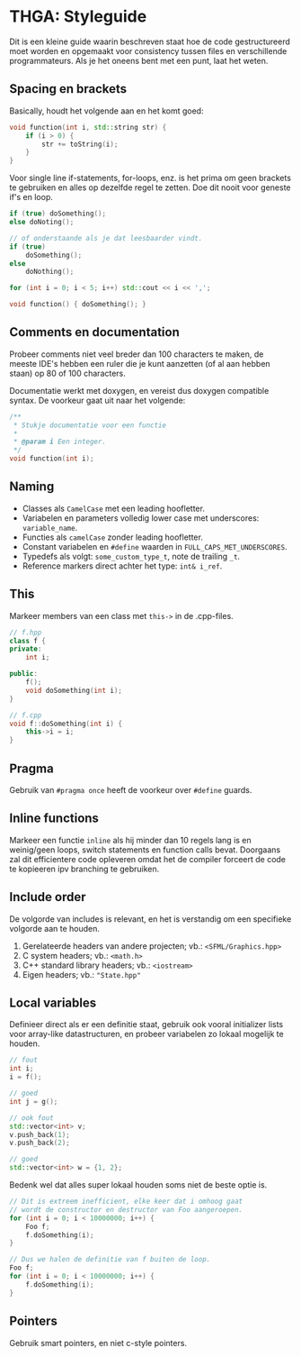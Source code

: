 # THGA: Styleguide
Dit is een kleine guide waarin beschreven staat hoe de code gestructureerd moet worden en opgemaakt voor consistency tussen files en verschillende programmateurs. Als je het oneens bent met een punt, laat het weten.

## Spacing en brackets
Basically, houdt het volgende aan en het komt goed:
```c++
void function(int i, std::string str) {
    if (i > 0) {
        str += toString(i);
    }
}
```

Voor single line if-statements, for-loops, enz. is het prima om geen brackets te gebruiken en alles op dezelfde regel te zetten. Doe dit nooit voor geneste if's en loop.
```c++
if (true) doSomething();
else doNoting();

// of onderstaande als je dat leesbaarder vindt.
if (true)
    doSomething();
else
    doNothing();

for (int i = 0; i < 5; i++) std::cout << i << ',';

void function() { doSomething(); }
```

## Comments en documentation
Probeer comments niet veel breder dan 100 characters te maken, de meeste IDE's hebben een ruler die je kunt aanzetten (of al aan hebben staan) op 80 of 100 characters.

Documentatie werkt met doxygen, en vereist dus doxygen compatible syntax. De voorkeur gaat uit naar het volgende:
```c++
/**
 * Stukje documentatie voor een functie
 * 
 * @param i Een integer.
 */
void function(int i);
```

## Naming
- Classes als `CamelCase` met een leading hoofletter.
- Variabelen en parameters volledig lower case met underscores: `variable_name`.
- Functies als `camelCase` zonder leading hoofletter.
- Constant variabelen en `#define` waarden in `FULL_CAPS_MET_UNDERSCORES`.
- Typedefs als volgt: `some_custom_type_t`, note de trailing `_t`.
- Reference markers direct achter het type: `int& i_ref`.

## This
Markeer members van een class met `this->` in de .cpp-files.
```c++
// f.hpp
class f {
private:
    int i;

public:
    f();
    void doSomething(int i);
}

// f.cpp
void f::doSomething(int i) {
    this->i = i;
}
```

## Pragma
Gebruik van `#pragma once` heeft de voorkeur over `#define` guards.

## Inline functions
Markeer een functie `inline` als hij minder dan 10 regels lang is en weinig/geen loops, switch statements en function calls bevat. Doorgaans zal dit efficientere code opleveren omdat het de compiler forceert de code te kopieeren ipv branching te gebruiken.

## Include order
De volgorde van includes is relevant, en het is verstandig om een specifieke volgorde aan te houden.
1. Gerelateerde headers van andere projecten; vb.: `<SFML/Graphics.hpp>`
2. C system headers; vb.: `<math.h>`
3. C++ standard library headers; vb.: `<iostream>`
4. Eigen headers; vb.: `"State.hpp"`

## Local variables
Definieer direct als er een definitie staat, gebruik ook vooral initializer lists voor array-like datastructuren, en probeer variabelen zo lokaal mogelijk te houden.
```c++
// fout
int i;
i = f();

// goed
int j = g();

// ook fout
std::vector<int> v;
v.push_back(1);
v.push_back(2);

// goed
std::vector<int> w = {1, 2};
```

Bedenk wel dat alles super lokaal houden soms niet de beste optie is.
```c++
// Dit is extreem inefficient, elke keer dat i omhoog gaat
// wordt de constructor en destructor van Foo aangeroepen.
for (int i = 0; i < 10000000; i++) {
    Foo f;
    f.doSomething(i);
}

// Dus we halen de definitie van f buiten de loop.
Foo f;
for (int i = 0; i < 10000000; i++) {
    f.doSomething(i);
}
```

## Pointers
Gebruik smart pointers, en niet c-style pointers.
